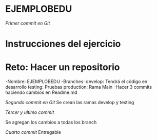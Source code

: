 # EJEMPLOBEDU
*Primer commit en Git*
# Instrucciones del ejercicio
# Reto: Hacer un repositorio
-Nombre: EJEMPLOBEDU
-Branches: 
	develop: Tendrá el código en desarrollo
	testing: Pruebas 
	production: Rama Main
-Hacer 3 commits haciendo cambios en Readme.md

*Segundo commit en Git*
Se crean las ramas develop y testing

*Tercer y ultimo commit*

Se agregan los cambios a todas los branch

*Cuarto commit* 
Entregable
